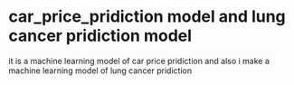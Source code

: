 # car_price_pridiction model and lung cancer pridiction model
it is a machine learning model of car price pridiction and also i make a machine learning model of lung cancer pridiction
